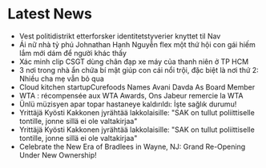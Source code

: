 # Latest News
-  Vest politidistrikt etterforsker identitetstyverier knyttet til Nav
-  Ái nữ nhà tỷ phú Johnathan Hạnh Nguyễn flex một thứ hội con gái hiếm lắm mới dám để người khác thấy
-  Xác minh clip CSGT dùng chân đạp xe máy của thanh niên ở TP HCM
-  3 nơi trong nhà ẩn chứa bí mật giúp con cái nổi trội, đặc biệt là nơi thứ 2: Nhiều cha mẹ vẫn bỏ qua
-  Cloud kitchen startupCurefoods Names Avani Davda As Board Member
-  WTA : récompensée aux WTA Awards, Ons Jabeur remercie la WTA
-  Ünlü müzisyen apar topar hastaneye kaldırıldı: İşte sağlık durumu!
-  Yrittäjä Kyösti Kakkonen jyrähtää lakkolaisille: "SAK on tullut poliittiselle tontille, jonne sillä ei ole valtakirjaa"
-  Yrittäjä Kyösti Kakkonen jyrähtää lakkolaisille: "SAK on tullut poliittiselle tontille, jonne sillä ei ole valtakirjaa"
-  Celebrate the New Era of Bradlees in Wayne, NJ: Grand Re-Opening Under New Ownership!
